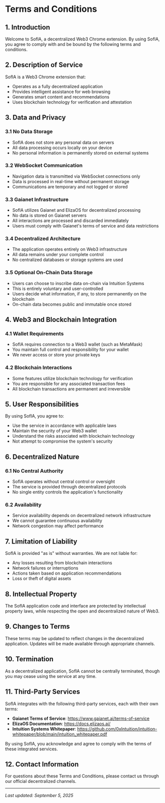 # Terms and Conditions

## 1. Introduction

Welcome to SofIA, a decentralized Web3 Chrome extension. By using SofIA, you agree to comply with and be bound by the following terms and conditions.

## 2. Description of Service

SofIA is a Web3 Chrome extension that:
- Operates as a fully decentralized application
- Provides intelligent assistance for web browsing
- Generates smart content and recommendations
- Uses blockchain technology for verification and attestation

## 3. Data and Privacy

### 3.1 No Data Storage
- SofIA does not store any personal data on servers
- All data processing occurs locally on your device
- No personal information is permanently stored on external systems

### 3.2 WebSocket Communication
- Navigation data is transmitted via WebSocket connections only
- Data is processed in real-time without permanent storage
- Communications are temporary and not logged or stored

### 3.3 Gaianet Infrastructure
- SofIA utilizes Gaianet and ElizaOS for decentralized processing
- No data is stored on Gaianet servers
- All interactions are processed and discarded immediately
- Users must comply with Gaianet's terms of service and data restrictions

### 3.4 Decentralized Architecture
- The application operates entirely on Web3 infrastructure
- All data remains under your complete control
- No centralized databases or storage systems are used

### 3.5 Optional On-Chain Data Storage
- Users can choose to inscribe data on-chain via Intuition Systems
- This is entirely voluntary and user-controlled
- Users decide what information, if any, to store permanently on the blockchain
- On-chain data becomes public and immutable once stored

## 4. Web3 and Blockchain Integration

### 4.1 Wallet Requirements
- SofIA requires connection to a Web3 wallet (such as MetaMask)
- You maintain full control and responsibility for your wallet
- We never access or store your private keys

### 4.2 Blockchain Interactions
- Some features utilize blockchain technology for verification
- You are responsible for any associated transaction fees
- All blockchain transactions are permanent and irreversible

## 5. User Responsibilities

By using SofIA, you agree to:
- Use the service in accordance with applicable laws
- Maintain the security of your Web3 wallet
- Understand the risks associated with blockchain technology
- Not attempt to compromise the system's security

## 6. Decentralized Nature

### 6.1 No Central Authority
- SofIA operates without central control or oversight
- The service is provided through decentralized protocols
- No single entity controls the application's functionality

### 6.2 Availability
- Service availability depends on decentralized network infrastructure
- We cannot guarantee continuous availability
- Network congestion may affect performance

## 7. Limitation of Liability

SofIA is provided "as is" without warranties. We are not liable for:
- Any losses resulting from blockchain interactions
- Network failures or interruptions
- Actions taken based on application recommendations
- Loss or theft of digital assets

## 8. Intellectual Property

The SofIA application code and interface are protected by intellectual property laws, while respecting the open and decentralized nature of Web3.

## 9. Changes to Terms

These terms may be updated to reflect changes in the decentralized application. Updates will be made available through appropriate channels.

## 10. Termination

As a decentralized application, SofIA cannot be centrally terminated, though you may cease using the service at any time.

## 11. Third-Party Services

SofIA integrates with the following third-party services, each with their own terms:

- **Gaianet Terms of Service**: https://www.gaianet.ai/terms-of-service
- **ElizaOS Documentation**: https://docs.elizaos.ai/
- **Intuition Systems Whitepaper**: https://github.com/0xIntuition/intuition-whitepaper/blob/main/intuition_whitepaper.pdf

By using SofIA, you acknowledge and agree to comply with the terms of these integrated services.

## 12. Contact Information

For questions about these Terms and Conditions, please contact us through our official decentralized channels.

---

*Last updated: September 5, 2025*
